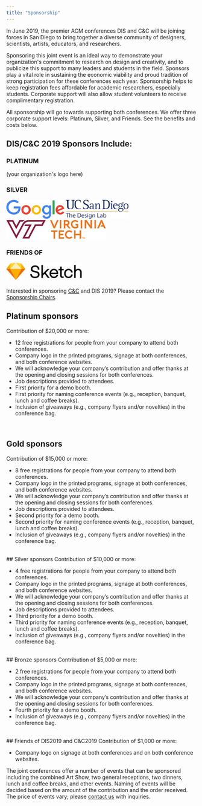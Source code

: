 ```yaml
---
title: "Sponsorship"
---
```


In June 2019, the premier ACM conferences DIS and C&C will be joining forces in San Diego to bring together a diverse community of designers, scientists, artists, educators, and researchers.

Sponsoring this joint event is an ideal way to demonstrate your organization's commitment to research on design and creativity, and to publicize this support to many leaders and students in the field. Sponsors play a vital role in sustaining the economic viability and proud tradition of strong participation for these conferences each year. Sponsorship helps to keep registration fees affordable for academic researchers, especially students. Corporate support will also allow student volunteers to receive complimentary registration.

All sponsorship will go towards supporting both conferences. We offer three corporate support levels: Platinum, Silver, and Friends. See the benefits and costs below.
</br>

## DIS/C&C 2019 Sponsors Include: </br>

### PLATINUM </br>
(your organization's logo here)

### SILVER </br>
![alt text](/img/sponsors/google.jpg "Google")
![alt text](/img/sponsors/designlab.jpg "UC San Diego Design Lab")
![alt text](/img/sponsors/virginiatech.jpg "Virginia Tech")

### FRIENDS OF </br>
![alt text](/img/sponsors/sketch.jpg "Sktech")


Interested in sponsoring [C&C](http://cc.acm.org/2019/sponsor.php) and DIS 2019? Please contact the [Sponsorship Chairs](mailto:sponsor2019@cc.acm.org).


## Platinum sponsors
Contribution of $20,000 or more:

- 12 free registrations for people from your company to attend both conferences.
- Company logo in the printed programs, signage at both conferences, and both conference websites.
- We will acknowledge your company’s contribution and offer thanks at the opening and closing sessions for both conferences.
- Job descriptions provided to attendees.
- First priority for a demo booth.
- First priority for naming conference events (e.g., reception, banquet, lunch and coffee breaks).
- Inclusion of giveaways (e.g., company flyers and/or novelties) in the conference bag.

</br>

## Gold sponsors
Contribution of $15,000 or more:

- 8 free registrations for people from your company to attend both conferences.
- Company logo in the printed programs, signage at both conferences, and both conference websites.
- We will acknowledge your company’s contribution and offer thanks at the opening and closing sessions for both conferences.
- Job descriptions provided to attendees.
- Second priority for a demo booth.
- Second priority for naming conference events (e.g., reception, banquet, lunch and coffee breaks).
- Inclusion of giveaways (e.g., company flyers and/or novelties) in the conference bag.

</br>
## Silver sponsors
Contribution of $10,000 or more:

- 4 free registrations for people from your company to attend both conferences.
- Company logo in the printed programs, signage at both conferences, and both conference websites.
- We will acknowledge your company’s contribution and offer thanks at the opening and closing sessions for both conferences.
- Job descriptions provided to attendees.
- Third priority for a demo booth.
- Third priority for naming conference events (e.g., reception, banquet, lunch and coffee breaks).
- Inclusion of giveaways (e.g., company flyers and/or novelties) in the conference bag.

</br>
## Bronze sponsors
Contribution of $5,000 or more:

- 2 free registrations for people from your company to attend both conferences.
- Company logo in the printed programs, signage at both conferences, and both conference websites.
- We will acknowledge your company’s contribution and offer thanks at the opening and closing sessions for both conferences.
- Fourth priority for a demo booth.
- Inclusion of giveaways (e.g., company flyers and/or novelties) in the conference bag.

</br>
## Friends of DIS2019 and C&C2019
Contribution of $1,000 or more:

- Company logo on signage at both conferences and on both conference websites.

The joint conferences offer a number of events that can be sponsored including the combined Art Show, two general receptions, two dinners, lunch and coffee breaks, and other events. Naming of events will be decided based on the amount of the contribution and the order received. The price of events vary; please [contact us](mailto:sponsor2019@cc.cam.org) with inquiries.
